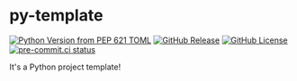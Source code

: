 # py-template
[![Python Version from PEP 621 TOML](https://img.shields.io/python/required-version-toml?tomlFilePath=https%3A%2F%2Fraw.githubusercontent.com%2Fsco1%2Fpy-template%2Frefs%2Fheads%2Fmain%2Fpyproject.toml&logo=python&logoColor=FFD43B)](https://github.com/sco1/py-template/blob/main/pyproject.toml)
[![GitHub Release](https://img.shields.io/github/v/release/sco1/py-template)](https://github.com/sco1/py-template/releases)
[![GitHub License](https://img.shields.io/github/license/sco1/py-template?color=magenta)](https://github.com/sco1/py-template/blob/main/LICENSE)
[![pre-commit.ci status](https://results.pre-commit.ci/badge/github/sco1/py-template/main.svg)](https://results.pre-commit.ci/latest/github/sco1/py-template/main)

It's a Python project template!
